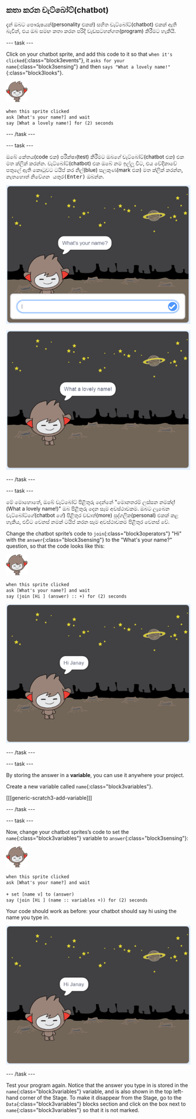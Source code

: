 ## කතා කරන චැට්බෝට්(chatbot)

දැන් ඔබට පෞරුෂයක්(personality එකක්) සහිත චැට්බෝට්(chatbot) එකක් ඇති බැවින්, එය ඔබ සමඟ කතා කරන පරිදි වැඩසටහන්ගත(program) කිරීමට හැකියි.

\--- task \---

Click on your chatbot sprite, and add this code to it so that `when it's clicked`{:class="block3events"}, it `asks for your name`{:class="block3sensing"} and then `says "What a lovely name!"`{:class="block3looks"}.

![nano sprite](images/nano-sprite.png)

```blocks3
when this sprite clicked
ask [What's your name?] and wait
say [What a lovely name!] for (2) seconds
```

\--- /task \---

\--- task \---

ඔබේ කේතය(code එක) පරීක්ෂා(test) කිරීමට ඔබගේ චැට්බෝට්(chatbot එක) එක මත ක්ලික් කරන්න. චැට්බෝට්(chatbot) එක ඔබේ නම ඉල්ලූ විට, එය වේදිකාවේ පතුලේ ඇති කොටුවට ටයිප් කර නිල්(blue) සලකුණ(mark එක) මත ක්ලික් කරන්න, නැතහොත් <kbd>නිවේශන යතුර(Enter)</kbd> ඔබන්න.

![Testing a ChatBot response](images/chatbot-ask-test1.png)

![Testing a ChatBot response](images/chatbot-ask-test2.png)

\--- /task \---

\--- task \---

මේ මොහොතේ, ඔබේ චැට්බෝට් පිළිතුරු දෙන්නේ "මොනතරම් ලස්සන නමක්ද! (What a lovely name!)" ඔබ පිළිතුරු දෙන සෑම අවස්ථාවකම. ඔබට ලැබෙන චැට්බෝට්ගේ(chatbot ගේ) පිළිතුර වඩාත්(more) පුද්ගලික(personal) එකක් කළ හැකිය, එවිට වෙනස් නමක් ටයිප් කරන සෑම අවස්ථාවකම පිළිතුර වෙනස් වේ.

Change the chatbot sprite’s code to `join`{:class="block3operators"} "Hi" with the `answer`{:class="block3sensing"} to the "What's your name?" question, so that the code looks like this:

![nano sprite](images/nano-sprite.png)

```blocks3
when this sprite clicked
ask [What's your name?] and wait
say (join [Hi ] (answer) :: +) for (2) seconds
```

![Testing a personalised reply](images/chatbot-answer-test.png)

\--- /task \---

\--- task \---

By storing the answer in a **variable**, you can use it anywhere your project.

Create a new variable called `name`{:class="block3variables"}.

[[[generic-scratch3-add-variable]]]

\--- /task \---

\--- task \---

Now, change your chatbot sprites’s code to set the `name`{:class="block3variables"} variable to `answer`{:class="block3sensing"}:

![nano sprite](images/nano-sprite.png)

```blocks3
when this sprite clicked
ask [What's your name?] and wait

+ set [name v] to (answer)
say (join [Hi ] (name :: variables +)) for (2) seconds
```

Your code should work as before: your chatbot should say hi using the name you type in.

![Testing a personalised reply](images/chatbot-answer-test.png)

\--- /task \---

Test your program again. Notice that the answer you type in is stored in the `name`{:class="block3variables"} variable, and is also shown in the top left-hand corner of the Stage. To make it disappear from the Stage, go to the `Data`{:class="block3variables"} blocks section and click on the box next to `name`{:class="block3variables"} so that it is not marked.